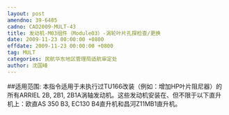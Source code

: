 ```yaml
---
layout: post
amendno: 39-6485
cadno: CAD2009-MULT-43
title: 发动机-M03组件（Module03）-涡轮叶片孔探检查/更换
date: 2009-11-23 00:00:00 +0800
effdate: 2009-11-23 00:00:00 +0800
tag: MULT
categories: 民航华东地区管理局适航审定处
author: 沈国峰
---
```


##适用范围:
本指令适用于未执行过TU166改装（例如：增加HP叶片阻尼器）的所有ARRIEL 2B, 2B1, 2B1A涡轴发动机。这些发动机安装在、但不限于以下直升机上：欧直AS 350 B3, EC130 B4直升机和昌河Z11MB1直升机。

